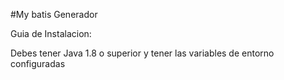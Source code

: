 #My batis Generador 

Guia de Instalacion:

Debes tener Java 1.8 o superior y tener las variables de entorno configuradas